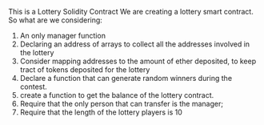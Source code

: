 This is a Lottery Solidity Contract
We are creating a lottery smart contract. So what are we considering:
1. An only manager function
2. Declaring an address of arrays to collect all the addresses involved in the lottery
3. Consider mapping addresses to the amount of ether deposited, to keep tract of tokens deposited for the lottery
4. Declare a function that can generate random winners during the contest.
5. create a function to get the balance of the lottery contract.
6. Require that the only person that can transfer is the manager;
7. Require that the length of the lottery players is 10
